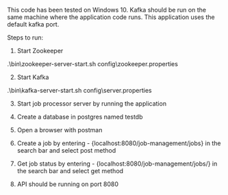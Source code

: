 This code has been tested on Windows 10. Kafka should be run on the same machine where the application code runs. This application uses the default kafka port.

Steps to run:

1) Start Zookeeper

.\bin\zookeeper-server-start.sh config\zookeeper.properties

2) Start Kafka

.\bin\kafka-server-start.sh config\server.properties

3) Start job processor server by running the application

4) Create a database in postgres named testdb

5) Open a browser with postman

6) Create a job by entering - {localhost:8080/job-management/jobs} in the search bar and select post method 

7) Get job status by entering - {localhost:8080/job-management/jobs/<Job ID>} in the search bar and select get method

8) API should be running on port 8080
